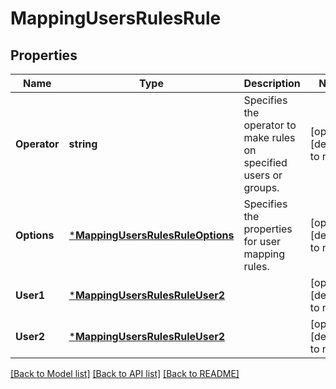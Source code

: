 # MappingUsersRulesRule

## Properties
Name | Type | Description | Notes
------------ | ------------- | ------------- | -------------
**Operator** | **string** | Specifies the operator to make rules on specified users or groups. | [optional] [default to null]
**Options** | [***MappingUsersRulesRuleOptions**](MappingUsersRulesRuleOptions.md) | Specifies the properties for user mapping rules. | [optional] [default to null]
**User1** | [***MappingUsersRulesRuleUser2**](MappingUsersRulesRuleUser2.md) |  | [optional] [default to null]
**User2** | [***MappingUsersRulesRuleUser2**](MappingUsersRulesRuleUser2.md) |  | [optional] [default to null]

[[Back to Model list]](../README.md#documentation-for-models) [[Back to API list]](../README.md#documentation-for-api-endpoints) [[Back to README]](../README.md)


